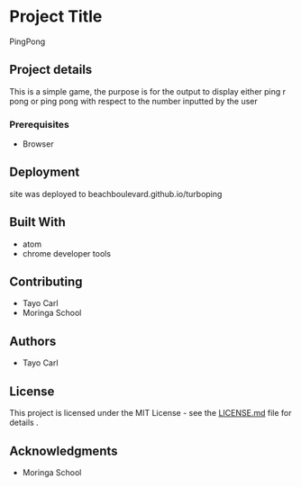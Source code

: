 # Project Title

PingPong

## Project details

This is a simple game, the purpose is for the output to display either ping r pong or ping pong with respect to the number inputted by the user

### Prerequisites

* Browser


## Deployment

site was deployed to beachboulevard.github.io/turboping

## Built With

* atom
* chrome developer tools

## Contributing

* Tayo Carl
* Moringa School

## Authors

* Tayo Carl

## License

This project is licensed under the MIT License - see the [LICENSE.md](LICENSE.md) file for details .

## Acknowledgments

* Moringa School
